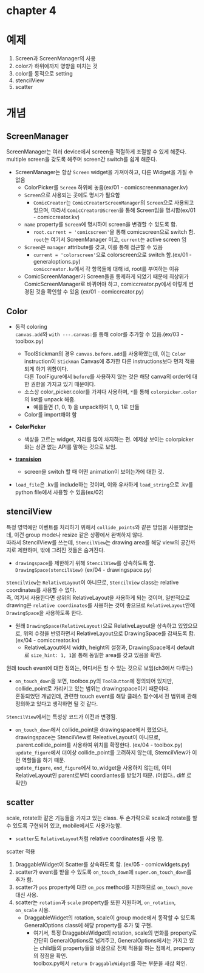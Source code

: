 
# chapter 4

# 예제

1. Screen과 ScreenManager의 사용
2. color가 하위에까지 영향을 미치는 것
3. color를 동적으로 setting
4. stencilView
5. scatter

# 개념

## ScreenManager

ScreenManager는 여러 device에서 screen을 적절하게 조절할 수 있게 해준다.  
multiple screen을 갖도록 해주며 screen간 switch를 쉽게 해준다.
  * ScreenManager는 항상 `Screen` widget을 가져아하고, 다른 Widget을 가질 수 없음
    * ColorPicker를 `Screen` 하위에 놓음(ex/01 - comicscreenmanager.kv)
    * `Screen`으로 사용되는 곳에도 명시가 필요함
      * `ComicCreator`는 `ComicCreatorScreenManager`의 `Screen`으로 사용되고 있으며, 따라서 `ComicCreator@Screen`을 통해 Screen임을 명시함(ex/01 - comiccreator.kv)
    * `name` property를 `Screen`에 명시하여 screen을 변경할 수 있도록 함.
      * `root.current = 'comicscreen'`을 통해 comicscreen으로 switch 함. `root`는 여기서 ScreenManager 이고, `current`는 active screen 임
    * `Screen`은 `manager` attribute를 갖고, 이를 통해 접근할 수 있음
      * `current = 'colorscreen'`으로 colorscreen으로 switch 함.(ex/01 - generaloptions.py)  
      `comiccreator.kv`에서 각 항목들에 대해 id, root를 부여하는 이유
    * ComicScreenManager가 Screen들을 통제하게 되었기 때문에 최상위가 ComicScreenManager로 바뀌어야 하고, comiccreator.py에서 이렇게 변경된 것을 확인할 수 있음 (ex/01 - comiccreator.py)

## Color

  * 동적 coloring  
    `canvas.add`와 `with ---.canvas:`를 통해 color를 추가할 수 있음.(ex/03 - toolbox.py)  
      * ToolStickman의 경우 `canvas.before.add`를 사용하였는데, 이는 `Color` instruction이 `Stickman` Canvas에 추가한 다른 instructions보다 먼저 적용되게 하기 위함이다.  
      다른 ToolFigure에서 `before`를 사용하지 않는 것은 해당 canva의 order에 대한 권한을 가지고 있기 때문이다.
      * 소스상 color_picker.color를 가져다 사용하며, `*`를 통해 `colorpicker.color`의 list를 unpack 해줌.
        * 예를들면 (1, 0, 1) 을 unpack하여 1, 0, 1로 만듦
      * Color를 import해야 함
       
  * **ColorPicker**
    * 색상을 고르는 widget, 자리를 많이 차지하는 편. 예제상 보이는 colorpicker와는 상관 없는 API를 말하는 것으로 보임.
  * **[transision](https://kivy.org/doc/stable/api-kivy.uix.screenmanager.html#changing-transitions)**
    * screen을 switch 할 때 어떤 animation이 보이는가에 대한 것.

  * `load_file`은 .kv를 include하는 것이며, 이와 유사하게 `load_string`으로 .kv를 python file에서 사용할 수 있음(ex/02)

## stencilView
  특정 영역에만 이벤트를 처리하기 위해서 `collide_points`와 같은 방법을 사용했었는데, 이건 group mode나 resize 같은 상황에서 완벽하지 않다.  
  따라서 StencilView를 쓰는데, `StencilView`는 drawing area를 해당 view의 공간까지로 제한하며, 밖에 그려진 것들은 숨겨진다.
   * `drawingspace`를 제한하기 위해 `StencilView`를 상속하도록 함. `DrawingSpace(stencilView)` (ex/04 - drawingspace.py)  

  `StencilView`는 `RelativeLayout`이 아니므로, `StencilView` class는 relative coordinates를 사용할 수 없다.  
  즉, 여기서 사용한다면 상위의 RelativeLayout을 사용하게 되는 것이며, 일반적으로 drawing은 `relative coordinates`를 사용하는 것이 좋으므로 `RelativeLayout`안에 `DrawingSpace`을 사용하도록 한다.
   * 원래 `DrawingSpace(RelativeLayout)`으로 RelativeLayout을 상속하고 있었으므로, 위의 수정을 반영하면서 RelativeLayout으로 DrawingSpace를 감싸도록 함. (ex/04 - comiccreator.kv)
     * RelativeLayout에서 width, height의 설정과, DrawingSpace에서 default로 `size_hint: 1, 1`을 통해 동일한 area를 갖고 있음을 확인.

  원래 touch event에 대한 정의는, 어디서든 할 수 있는 것으로 보임(ch3에서 다루는)
   * `on_touch_down`을 보면, toolbox.py의 `ToolButton`에 정의되어 있지만, collide_point로 가리키고 있는 범위는 drawingspace이기 때문이다.  
   혼동되었던 개념인데, 관련한 touch event를 해당 클래스 함수에서 전 범위에 관해 정의하고 있다고 생각하면 될 것 같다.

  `StencilView`에서는 특성상 코드가 이전과 변경됨.  
   * `on_touch_down`에서 collide_point을 drawingspace에서 했었으나, drawingspace는 StencilView로 ReleativeLayout이 아니므로, .parent.collide_point를 사용하여 위치를 확정한다.  (ex/04 - toolbox.py)  
     `update_figure`에서 더이상 collide_point를 고려하지 않는데, StemcilView가 이런 역할들을 하기 때문.  
     `update_figure`, `end_figure`에서 to_widget을 사용하지 않는데, 이미 RelativeLayout인 parent로부터 coordiantes를 받았기 때문. (어렵다.. diff 로 확인)

## scatter
  scale, rotate와 같은 기능들을 가지고 있는 class. 두 손가락으로 scale과 rotate를 할 수 있도록 구현되어 있고, mobile에서도 사용가능함.
   * `scatter`도 `RelativeLayout`처럼 relative coordinates를 사용 함.
  
  scatter 적용  
  1. DraggableWidget이 Scatter를 상속하도록 함. (ex/05 - comicwidgets.py)
  2. scatter가 event를 받을 수 있도록 `on_touch_down`에 `super.on_touch_down`를 추가 함.
  3. scatter가 `pos` property에 대한 `on_pos` method를 지원하므로 `on_touch_move` 대신 사용.
  4. scatter는 `rotation`과 `scale` property를 또한 지원하며, `on_rotation`, `on_scale` 사용.
     * DraggableWidget의 rotation, scale이 group mode에서 동작할 수 있도록 GeneralOptions class에 해당 property를 추가 및 구현.  
       * 여기서, 특정 DraggableWidget의 rotation, scale의 변화를 property로 간단히 GeneralOptions로 넘겨주고, GeneralOptions에서는 가지고 있는 child들의 property들을 바꿈으로 전체 적용을 하는 점에서, property의 장점을 확인.  
       toolbox.py에서 `return DraggableWidget`를 하는 부분을 새삼 확인.
  

  